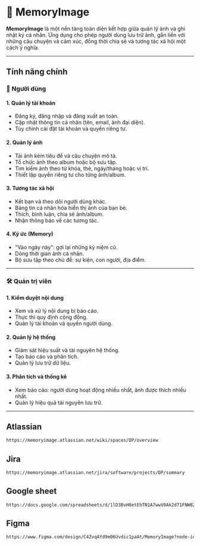 # 📸 MemoryImage

**MemoryImage** là một nền tảng toàn diện kết hợp giữa quản lý ảnh và ghi nhật ký cá nhân. Ứng dụng cho phép người dùng lưu trữ ảnh, gắn liền với những câu chuyện và cảm xúc, đồng thời chia sẻ và tương tác xã hội một cách ý nghĩa.

---

## Tính năng chính

### 👤 Người dùng

#### 1. Quản lý tài khoản
- Đăng ký, đăng nhập và đăng xuất an toàn.
- Cập nhật thông tin cá nhân (tên, email, ảnh đại diện).
- Tùy chỉnh cài đặt tài khoản và quyền riêng tư.

#### 2. Quản lý ảnh
- Tải ảnh kèm tiêu đề và câu chuyện mô tả.
- Tổ chức ảnh theo album hoặc bộ sưu tập.
- Tìm kiếm ảnh theo từ khóa, thẻ, ngày/tháng hoặc vị trí.
- Thiết lập quyền riêng tư cho từng ảnh/album.

#### 3. Tương tác xã hội
- Kết bạn và theo dõi người dùng khác.
- Bảng tin cá nhân hóa hiển thị ảnh của bạn bè.
- Thích, bình luận, chia sẻ ảnh/album.
- Nhận thông báo về các tương tác.

#### 4. Ký ức (Memory)
- "Vào ngày này": gợi lại những kỷ niệm cũ.
- Dòng thời gian ảnh cá nhân.
- Bộ sưu tập theo chủ đề: sự kiện, con người, địa điểm.

---

### 🛠️ Quản trị viên

#### 1. Kiểm duyệt nội dung
- Xem và xử lý nội dung bị báo cáo.
- Thực thi quy định cộng đồng.
- Quản lý tài khoản và quyền người dùng.

#### 2. Quản lý hệ thống
- Giám sát hiệu suất và tài nguyên hệ thống.
- Tạo báo cáo và phân tích.
- Quản lý lưu trữ dữ liệu.

#### 3. Phân tích và thống kê
- Xem báo cáo: người dùng hoạt động nhiều nhất, ảnh được thích nhiều nhất.
- Quản lý hiệu quả tài nguyên lưu trữ.

---

## Atlassian
```bash
https://memoryimage.atlassian.net/wiki/spaces/DP/overview
```
## Jira
```bash
https://memoryimage.atlassian.net/jira/software/projects/DP/summary
```

## Google sheet
```bash
https://docs.google.com/spreadsheets/d/1lD3BvH0etEhTN1A7wwV0Ak2d71FNW8ZFEP26dL20Zhw/edit?gid=0#gid=0
```
## Figma
```bash
https://www.figma.com/design/C4ZvqAYd9m06Uvdic1paAt/MemoryImage?node-id=0-1&t=DU1LSoc9mHwYpWzc-1
```


